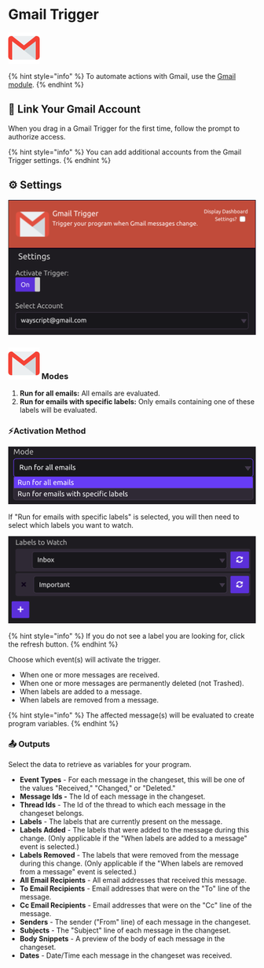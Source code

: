 # Gmail Trigger

![Run your program when Gmail messages change.](../../.gitbook/assets/gmail.png)

{% hint style="info" %}
To automate actions with Gmail, use the [Gmail module](../modules/gmail.md).
{% endhint %}

## 🔗 Link Your Gmail Account

When you drag in a Gmail Trigger for the first time, follow the prompt to authorize access.

{% hint style="info" %}
You can add additional accounts from the Gmail Trigger settings.
{% endhint %}

## ⚙ Settings

![](../../.gitbook/assets/screen-shot-2019-07-15-at-12.41.52-pm.png)

### ![](../../.gitbook/assets/gmail.png) Modes

1. **Run for all emails:** All emails are evaluated.
2. **Run for emails with specific labels:** Only emails containing one of these labels will be evaluated.

### ⚡Activation Method

![](../../.gitbook/assets/screen-shot-2019-07-15-at-12.41.24-pm.png)

If "Run for emails with specific labels" is selected, you will then need to select which labels you want to watch.

![](../../.gitbook/assets/screen-shot-2019-07-15-at-12.42.21-pm.png)

{% hint style="info" %}
If you do not see a label you are looking for, click the refresh button.
{% endhint %}

Choose which event\(s\) will activate the trigger.

* When one or more messages are received.
* When one or more messages are permanently deleted \(not Trashed\).
* When labels are added to a message.
* When labels are removed from a message.

{% hint style="info" %}
The affected message\(s\) will be evaluated to create program variables. 
{% endhint %}

### 📤 Outputs

Select the data to retrieve as variables for your program.

* **Event Types** - For each message in the changeset, this will be one of the values "Received," "Changed," or "Deleted."
* **Message Ids -** The Id of each message in the changeset.
* **Thread Ids** - The Id of the thread to which each message in the changeset belongs.
* **Labels** - The labels that are currently present on the message.
* **Labels Added** - The labels that were added to the message during this change. \(Only applicable if the "When labels are added to a message" event is selected.\)
* **Labels Removed** - The labels that were removed from the message during this change. \(Only applicable if the "When labels are removed from a message" event is selected.\)
* **All Email Recipients** - All email addresses that received this message.
* **To Email Recipients** - Email addresses that were on the "To" line of the message.
* **Cc Email Recipients** - Email addresses that were on the "Cc" line of the message.
* **Senders** - The sender \("From" line\) of each message in the changeset.
* **Subjects** - The "Subject" line of each message in the changeset.
* **Body Snippets** - A preview of the body of each message in the changeset.
* **Dates** - Date/Time each message in the changeset was received.

